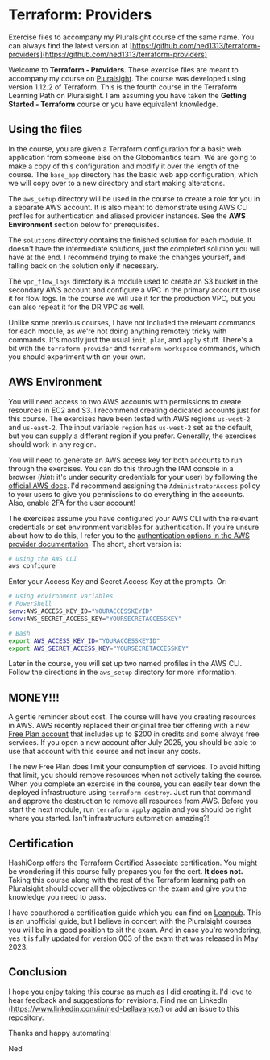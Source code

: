 # Terraform: Providers

Exercise files to accompany my Pluralsight course of the same name. You can always find the latest version at [https://github.com/ned1313/terraform-providers](https://github.com/ned1313/terraform-providers)

Welcome to **Terraform - Providers**.  These exercise files are meant to accompany my course on [Pluralsight](http://www.pluralsight.com/courses/terraform-providers).  The course was developed using version 1.12.2 of Terraform. This is the fourth course in the Terraform Learning Path on Pluralsight. I am assuming you have taken the **Getting Started - Terraform** course or you have equivalent knowledge.

## Using the files

In the course, you are given a Terraform configuration for a basic web application from someone else on the Globomantics team. We are going to make a copy of this configuration and modify it over the length of the course. The `base_app` directory has the basic web app configuration, which we will copy over to a new directory and start making alterations.

The `aws_setup` directory will be used in the course to create a role for you in a separate AWS account. It is also meant to demonstrate using AWS CLI profiles for authentication and aliased provider instances. See the **AWS Environment** section below for prerequisites.

The `solutions` directory contains the finished solution for each module. It doesn't have the intermediate solutions, just the completed solution you will have at the end. I recommend trying to make the changes yourself, and falling back on the solution only if necessary.

The `vpc_flow_logs` directory is a module used to create an S3 bucket in the secondary AWS account and configure a VPC in the primary account to use it for flow logs. In the course we will use it for the production VPC, but you can also repeat it for the DR VPC as well.

Unlike some previous courses, I have not included the relevant commands for each module, as we're not doing anything remotely tricky with commands. It's mostly just the usual `init`, `plan`, and `apply` stuff. There's a bit with the `terraform provider` and `terraform workspace` commands, which you should experiment with on your own.

## AWS Environment

You will need access to two AWS accounts with permissions to create resources in EC2 and S3. I recommend creating dedicated accounts just for this course. The exercises have been tested with AWS regions `us-west-2` and `us-east-2`. The input variable `region` has `us-west-2` set as the default, but you can supply a different region if you prefer. Generally, the exercises should work in any region.

You will need to generate an AWS access key for both accounts to run through the exercises. You can do this through the IAM console in a browser (*hint*: it's under security credentials for your user) by following the [official AWS docs](https://aws.amazon.com/premiumsupport/knowledge-center/create-access-key/). I'd recommend assigning the `AdministratorAccess` policy to your users to give you permissions to do everything in the accounts. Also, enable 2FA for the user account!

The exercises assume you have configured your AWS CLI with the relevant credentials or set environment variables for authentication. If you're unsure about how to do this, I refer you to the [authentication options in the AWS provider documentation](https://registry.terraform.io/providers/hashicorp/aws/latest/docs#authentication-and-configuration). The short, short version is:

```bash
# Using the AWS CLI
aws configure
```

Enter your Access Key and Secret Access Key at the prompts. Or:

```bash
# Using environment variables
# PowerShell
$env:AWS_ACCESS_KEY_ID="YOURACCESSKEYID"
$env:AWS_SECRET_ACCESS_KEY="YOURSECRETACCESSKEY"

# Bash
export AWS_ACCESS_KEY_ID="YOURACCESSKEYID"
export AWS_SECRET_ACCESS_KEY="YOURSECRETACCESSKEY"
```

Later in the course, you will set up two named profiles in the AWS CLI. Follow the directions in the `aws_setup` directory for more information.

## MONEY!!!

A gentle reminder about cost.  The course will have you creating resources in AWS. AWS recently replaced their original free tier offering with a new [Free Plan account](https://aws.amazon.com/free/) that includes up to $200 in credits and some always free services. If you open a new account after July 2025, you should be able to use that account with this course and not incur any costs.

The new Free Plan does limit your consumption of services. To avoid hitting that limit, you should remove resources when not actively taking the course. When you complete an exercise in the course, you can easily tear down the deployed infrastructure using `terraform destroy`. Just run that command and approve the destruction to remove all resources from AWS. Before you start the next module, run `terraform apply` again and you should be right where you started. Isn't infrastructure automation amazing?!

## Certification

HashiCorp offers the Terraform Certified Associate certification. You might be wondering if this course fully prepares you for the cert.  **It does not.**  Taking this course along with the rest of the Terraform learning path on Pluralsight should cover all the objectives on the exam and give you the knowledge you need to pass.

I have coauthored a certification guide which you can find on [Leanpub](https://leanpub.com/terraform-certified/). This is an unofficial guide, but I believe in concert with the Pluralsight courses you will be in a good position to sit the exam. And in case you're wondering, yes it is fully updated for version 003 of the exam that was released in May 2023.

## Conclusion

I hope you enjoy taking this course as much as I did creating it.  I'd love to hear feedback and suggestions for revisions. Find me on LinkedIn (https://www.linkedin.com/in/ned-bellavance/) or add an issue to this repository.

Thanks and happy automating!

Ned
